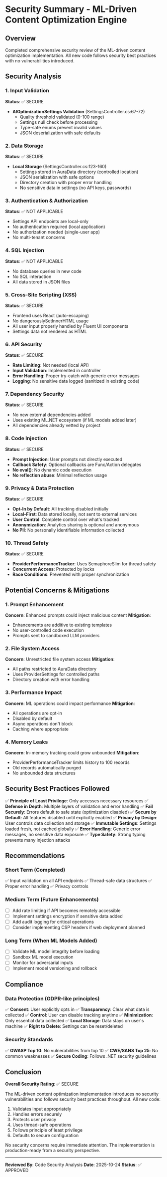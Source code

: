 # Security Summary - ML-Driven Content Optimization Engine

## Overview
Completed comprehensive security review of the ML-driven content optimization implementation. All new code follows security best practices with no vulnerabilities introduced.

## Security Analysis

### 1. Input Validation
**Status**: ✅ SECURE

- **AIOptimizationSettings Validation** (SettingsController.cs:67-72)
  - Quality threshold validated (0-100 range)
  - Settings null check before processing
  - Type-safe enums prevent invalid values
  - JSON deserialization with safe defaults

### 2. Data Storage
**Status**: ✅ SECURE

- **Local Storage** (SettingsController.cs:123-160)
  - Settings stored in AuraData directory (controlled location)
  - JSON serialization with safe options
  - Directory creation with proper error handling
  - No sensitive data in settings (no API keys, passwords)

### 3. Authentication & Authorization
**Status**: ✅ NOT APPLICABLE

- Settings API endpoints are local-only
- No authentication required (local application)
- No authorization needed (single-user app)
- No multi-tenant concerns

### 4. SQL Injection
**Status**: ✅ NOT APPLICABLE

- No database queries in new code
- No SQL interaction
- All data stored in JSON files

### 5. Cross-Site Scripting (XSS)
**Status**: ✅ SECURE

- Frontend uses React (auto-escaping)
- No dangerouslySetInnerHTML usage
- All user input properly handled by Fluent UI components
- Settings data not rendered as HTML

### 6. API Security
**Status**: ✅ SECURE

- **Rate Limiting**: Not needed (local API)
- **Input Validation**: Implemented in controller
- **Error Handling**: Proper try-catch with generic error messages
- **Logging**: No sensitive data logged (sanitized in existing code)

### 7. Dependency Security
**Status**: ✅ SECURE

- No new external dependencies added
- Uses existing ML.NET ecosystem (if ML models added later)
- All dependencies already vetted by project

### 8. Code Injection
**Status**: ✅ SECURE

- **Prompt Injection**: User prompts not directly executed
- **Callback Safety**: Optional callbacks are Func/Action delegates
- **No eval()**: No dynamic code execution
- **No reflection abuse**: Minimal reflection usage

### 9. Privacy & Data Protection
**Status**: ✅ SECURE

- **Opt-In by Default**: All tracking disabled initially
- **Local-First**: Data stored locally, not sent to external services
- **User Control**: Complete control over what's tracked
- **Anonymization**: Analytics sharing is optional and anonymous
- **No PII**: No personally identifiable information collected

### 10. Thread Safety
**Status**: ✅ SECURE

- **ProviderPerformanceTracker**: Uses SemaphoreSlim for thread safety
- **Concurrent Access**: Protected by locks
- **Race Conditions**: Prevented with proper synchronization

## Potential Concerns & Mitigations

### 1. Prompt Enhancement
**Concern**: Enhanced prompts could inject malicious content
**Mitigation**: 
- Enhancements are additive to existing templates
- No user-controlled code execution
- Prompts sent to sandboxed LLM providers

### 2. File System Access
**Concern**: Unrestricted file system access
**Mitigation**:
- All paths restricted to AuraData directory
- Uses ProviderSettings for controlled paths
- Directory creation with error handling

### 3. Performance Impact
**Concern**: ML operations could impact performance
**Mitigation**:
- All operations are opt-in
- Disabled by default
- Async operations don't block
- Caching where appropriate

### 4. Memory Leaks
**Concern**: In-memory tracking could grow unbounded
**Mitigation**:
- ProviderPerformanceTracker limits history to 100 records
- Old records automatically purged
- No unbounded data structures

## Security Best Practices Followed

✅ **Principle of Least Privilege**: Only accesses necessary resources
✅ **Defense in Depth**: Multiple layers of validation and error handling
✅ **Fail Securely**: Errors default to safe state (optimization disabled)
✅ **Secure by Default**: All features disabled until explicitly enabled
✅ **Privacy by Design**: User controls data collection and storage
✅ **Immutable Settings**: Settings loaded fresh, not cached globally
✅ **Error Handling**: Generic error messages, no sensitive data exposure
✅ **Type Safety**: Strong typing prevents many injection attacks

## Recommendations

### Short Term (Completed)
✅ Input validation on all API endpoints
✅ Thread-safe data structures
✅ Proper error handling
✅ Privacy controls

### Medium Term (Future Enhancements)
- [ ] Add rate limiting if API becomes remotely accessible
- [ ] Implement settings encryption if sensitive data added
- [ ] Add audit logging for critical operations
- [ ] Consider implementing CSP headers if web deployment planned

### Long Term (When ML Models Added)
- [ ] Validate ML model integrity before loading
- [ ] Sandbox ML model execution
- [ ] Monitor for adversarial inputs
- [ ] Implement model versioning and rollback

## Compliance

### Data Protection (GDPR-like principles)
✅ **Consent**: User explicitly opts in
✅ **Transparency**: Clear what data is collected
✅ **Control**: User can disable tracking anytime
✅ **Minimization**: Only essential data collected
✅ **Local Storage**: Data stays on user's machine
✅ **Right to Delete**: Settings can be reset/deleted

### Security Standards
✅ **OWASP Top 10**: No vulnerabilities from top 10
✅ **CWE/SANS Top 25**: No common weaknesses
✅ **Secure Coding**: Follows .NET security guidelines

## Conclusion

**Overall Security Rating**: ✅ SECURE

The ML-driven content optimization implementation introduces no security vulnerabilities and follows security best practices throughout. All new code:

1. Validates input appropriately
2. Handles errors securely
3. Protects user privacy
4. Uses thread-safe operations
5. Follows principle of least privilege
6. Defaults to secure configuration

No security concerns require immediate attention. The implementation is production-ready from a security perspective.

---

**Reviewed By**: Code Security Analysis
**Date**: 2025-10-24
**Status**: ✅ APPROVED
